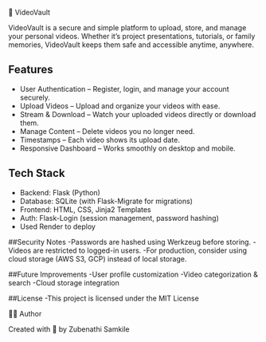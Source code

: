 
🎥 VideoVault

VideoVault is a secure and simple platform to upload, store, and manage your personal videos.
Whether it’s project presentations, tutorials, or family memories, VideoVault keeps them safe 
and accessible anytime, anywhere.

## Features
- User Authentication – Register, login, and manage your account securely.
- Upload Videos – Upload and organize your videos with ease.
- Stream & Download – Watch your uploaded videos directly or download them.
- Manage Content – Delete videos you no longer need.
- Timestamps – Each video shows its upload date.
- Responsive Dashboard – Works smoothly on desktop and mobile.


## Tech Stack
- Backend: Flask (Python)
- Database: SQLite (with Flask-Migrate for migrations)
- Frontend: HTML, CSS, Jinja2 Templates
- Auth: Flask-Login (session management, password hashing)
- Used Render to deploy

  
##Security Notes
-Passwords are hashed using Werkzeug before storing.
-Videos are restricted to logged-in users.
-For production, consider using cloud storage (AWS S3, GCP) instead of local storage.

##Future Improvements
-User profile customization
-Video categorization & search
-Cloud storage integration

##License
-This project is licensed under the MIT License

🧑‍💻 Author

Created with 💙 by Zubenathi Samkile
